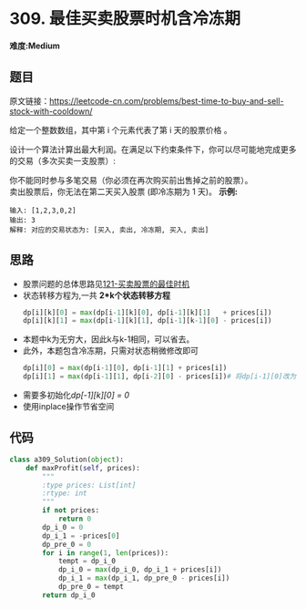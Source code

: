 # 309. 最佳买卖股票时机含冷冻期
**难度:Medium**
## 题目
原文链接：https://leetcode-cn.com/problems/best-time-to-buy-and-sell-stock-with-cooldown/

给定一个整数数组，其中第 i 个元素代表了第 i 天的股票价格 。

设计一个算法计算出最大利润。在满足以下约束条件下，你可以尽可能地完成更多的交易（多次买卖一支股票）:

你不能同时参与多笔交易（你必须在再次购买前出售掉之前的股票）。  
卖出股票后，你无法在第二天买入股票 (即冷冻期为 1 天)。
**示例:**
```
输入: [1,2,3,0,2]
输出: 3 
解释: 对应的交易状态为: [买入, 卖出, 冷冻期, 买入, 卖出]
```

## 思路
* 股票问题的总体思路见[121-买卖股票的最佳时机](https://github.com/czzbb/leetcode-python/blob/master/code/0121-%E4%B9%B0%E5%8D%96%E8%82%A1%E7%A5%A8%E7%9A%84%E6%9C%80%E4%BD%B3%E6%97%B6%E6%9C%BA.md)
* 状态转移方程为,一共 **2*k个状态转移方程**
  ```python
  dp[i][k][0] = max(dp[i-1][k][0], dp[i-1][k][1]   + prices[i])
  dp[i][k][1] = max(dp[i-1][k][1], dp[i-1][k-1][0] - prices[i])
  ```
* 本题中k为无穷大，因此k与k-1相同，可以省去。
* 此外，本题包含冷冻期，只需对状态稍微修改即可
  ```python
  dp[i][0] = max(dp[i-1][0], dp[i-1][1] + prices[i])
  dp[i][1] = max(dp[i-1][1], dp[i-2][0] - prices[i])# 将dp[i-1][0]改为dp[i-2][0]
  ```
* 需要多初始化*dp[-1][k][0] = 0*
* 使用inplace操作节省空间
## 代码
```python
class a309_Solution(object):
    def maxProfit(self, prices):
        """
        :type prices: List[int]
        :rtype: int
        """
        if not prices:
            return 0
        dp_i_0 = 0
        dp_i_1 = -prices[0]
        dp_pre_0 = 0
        for i in range(1, len(prices)):
            tempt = dp_i_0
            dp_i_0 = max(dp_i_0, dp_i_1 + prices[i])
            dp_i_1 = max(dp_i_1, dp_pre_0 - prices[i])
            dp_pre_0 = tempt
        return dp_i_0
```
